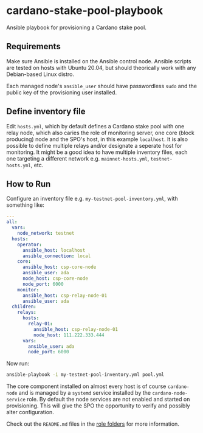 # cardano-stake-pool-playbook
Ansible playbook for provisioning a Cardano stake pool.

## Requirements
Make sure Ansible is installed on the Ansible control node. Ansible scripts are tested on hosts with Ubuntu 20.04, but should theorically work with any Debian-based Linux distro.

Each managed node's `ansible_user` should have passwordless `sudo` and the public key of the provisioning user installed.

## Define inventory file
Edit `hosts.yml`, which by default defines a Cardano stake pool with one relay node, which also caries the role of monitoring server, one core (block producing) node and the SPO's host, in this example `localhost`. It is also possible to define multiple relays and/or designate a seperate host for monitoring. It might be a good idea to have multiple inventory files, each one targeting a different network e.g. `mainnet-hosts.yml`, `testnet-hosts.yml`, etc.

## How to Run
Configure an inventory file e.g. `my-testnet-pool-inventory.yml`, with something like:

```yaml
---
all:
  vars:
    node_network: testnet
  hosts:
    operator:
      ansible_host: localhost
      ansible_connection: local
    core:
      ansible_host: csp-core-node
      ansible_user: ada
      node_host: csp-core-node
      node_port: 6000
    monitor:
      ansible_host: csp-relay-node-01
      ansible_user: ada
  children:
    relays:
      hosts:
        relay-01:
          ansible_host: csp-relay-node-01
          node_host: 111.222.333.444
      vars:
        ansible_user: ada
        node_port: 6000
```

Now run:

```bash
ansible-playbook -i my-testnet-pool-inventory.yml pool.yml
```

The core component installed on almost every host is of course `cardano-node` and is managed by a `systemd` service installed by the `cardano-node-service` role. By default the node services are not enabled and started on provisioning. This will give the SPO the opportunity to verify and possibly alter configuration.

Check out the `README.md` files in the [role folders](./roles) for more information.
